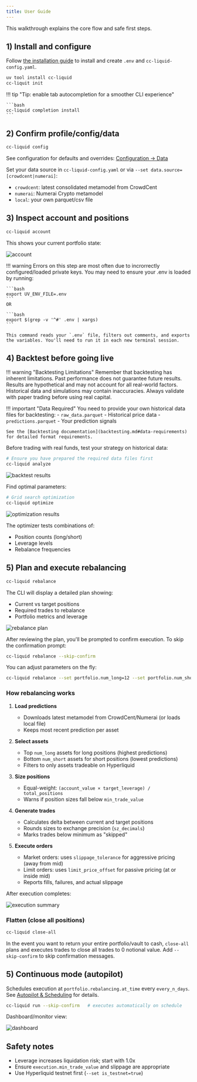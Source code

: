 ```yaml
---
title: User Guide
---
```


This walkthrough explains the core flow and safe first steps.

## 1) Install and configure

Follow [the installation guide](install-quickstart.md) to install and create `.env` and `cc-liquid-config.yaml`.

```bash
uv tool install cc-liquid
cc-liquit init
```

!!! tip "Tip: enable tab autocompletion for a smoother CLI experience"

    ```bash
    cc-liquid completion install
    ```

## 2) Confirm profile/config/data
```bash
cc-liquid config
```
See configuration for defaults and overrides: [Configuration → Data](configuration.md#data)

Set your data source in `cc-liquid-config.yaml` or via `--set data.source=[crowdcent|numerai]`:

- `crowdcent`: latest consolidated metamodel from CrowdCent
- `numerai`: Numerai Crypto metamodel
- `local`: your own parquet/csv file

## 3) Inspect account and positions

```bash
cc-liquid account
```

This shows your current portfolio state:

![account](images/account.svg)

!!! warning
    Errors on this step are most often due to incrorrectly configured/loaded private keys. You may need to ensure your .env is loaded by running:
    
    ```bash
    export UV_ENV_FILE=.env
    ```
    OR

    ```bash
    export $(grep -v '^#' .env | xargs)
    ```

    This command reads your `.env` file, filters out comments, and exports the variables. You'll need to run it in each new terminal session.

## 4) Backtest before going live

!!! warning "Backtesting Limitations"
    Remember that backtesting has inherent limitations. Past performance does not guarantee future results. Results are hypothetical and may not account for all real-world factors. Historical data and simulations may contain inaccuracies. Always validate with paper trading before using real capital.

!!! important "Data Required"
    You need to provide your own historical data files for backtesting:
    - `raw_data.parquet` - Historical price data
    - `predictions.parquet` - Your prediction signals
    
    See the [Backtesting documentation](backtesting.md#data-requirements) for detailed format requirements.

Before trading with real funds, test your strategy on historical data:

```bash
# Ensure you have prepared the required data files first
cc-liquid analyze
```

![backtest results](images/backtest-results.png)

Find optimal parameters:

```bash
# Grid search optimization
cc-liquid optimize
```

![optimization results](images/optimization-results.png)

The optimizer tests combinations of:

- Position counts (long/short)
- Leverage levels
- Rebalance frequencies

## 5) Plan and execute rebalancing

```bash
cc-liquid rebalance
```

The CLI will display a detailed plan showing:

- Current vs target positions
- Required trades to rebalance
- Portfolio metrics and leverage

![rebalance plan](images/rebalance-plan.svg)

After reviewing the plan, you'll be prompted to confirm execution. To skip the confirmation prompt:

```bash
cc-liquid rebalance --skip-confirm
```

You can adjust parameters on the fly:

```bash
cc-liquid rebalance --set portfolio.num_long=12 --set portfolio.num_short=8 --set portfolio.target_leverage=2.0
```

### How rebalancing works

1. **Load predictions**

    - Downloads latest metamodel from CrowdCent/Numerai (or loads local file)
    - Keeps most recent prediction per asset

2. **Select assets**

    - Top `num_long` assets for long positions (highest predictions)
    - Bottom `num_short` assets for short positions (lowest predictions)
    - Filters to only assets tradeable on Hyperliquid

3. **Size positions**

    - Equal-weight: `(account_value × target_leverage) / total_positions`
    - Warns if position sizes fall below `min_trade_value`

4. **Generate trades**

    - Calculates delta between current and target positions
    - Rounds sizes to exchange precision (`sz_decimals`)
    - Marks trades below minimum as "skipped"

5. **Execute orders**

    - Market orders: uses `slippage_tolerance` for aggressive pricing (away from mid)
    - Limit orders: uses `limit_price_offset` for passive pricing (at or inside mid)
    - Reports fills, failures, and actual slippage

After execution completes:

![execution summary](images/execution-summary.svg)

### Flatten (close all positions)

```bash
cc-liquid close-all
```

In the event you want to return your entire portfolio/vault to cash, `close-all` plans and executes trades to close all trades to 0 notional value. Add `--skip-confirm` to skip confirmation messages.

## 5) Continuous mode (autopilot)

Schedules execution at `portfolio.rebalancing.at_time` every `every_n_days`. See [Autopilot & Scheduling](autopilot.md) for details.

```bash
cc-liquid run --skip-confirm   # executes automatically on schedule
```

Dashboard/monitor view:

![dashboard](images/dashboard.svg)

## Safety notes

- Leverage increases liquidation risk; start with 1.0x
- Ensure `execution.min_trade_value` and slippage are appropriate
- Use Hyperliquid testnet first (`--set is_testnet=true`)


